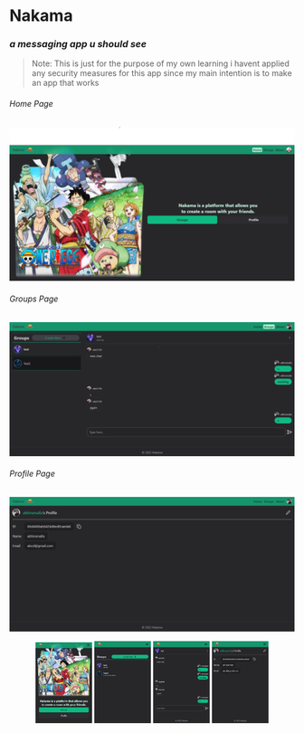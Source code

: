 # Nakama
### *a messaging app u should see*
> Note: This is just for the purpose of my own learning i havent applied any security measures for this app since my main intention is to make an app that works

###### Home Page
![Home Page Image](./images/home.png)
###### Groups Page
![Home Page Image](./images/groups.png)
###### Profile Page
![Home Page Image](./images/profile.png)

<p align="center">
  <img src="./images/mHome.png" width=100/>
  <img src="./images/mGroups.png" width=100 />
  <img src="./images/mGroup.png" width=100/>
  <img src="./images/mProfile.png" width=100/>
</p>
